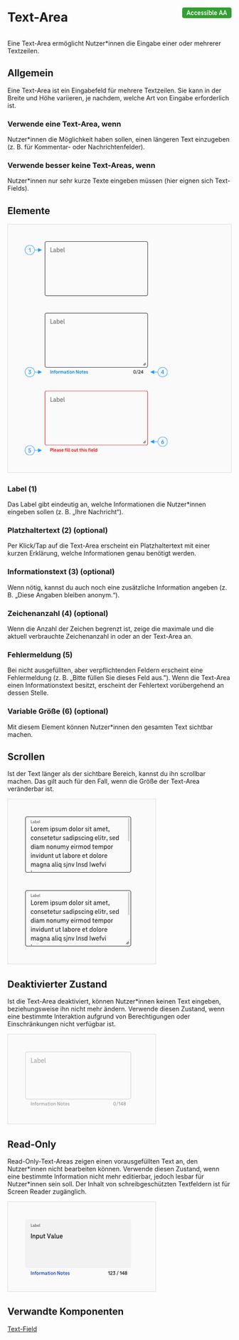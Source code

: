 <div style="display: inline-flex; align-items: center; justify-content: space-between; width: 100%;">
    <h1>Text-Area</h1>
    <img src="assets/aa.png" alt="Accessible AA" />
</div>

Eine Text-Area ermöglicht Nutzer\*innen die Eingabe einer oder mehrerer Textzeilen.

## Allgemein

Eine Text-Area ist ein Eingabefeld für mehrere Textzeilen. Sie kann in der Breite und Höhe variieren, je nachdem, welche Art von Eingabe erforderlich ist.

### Verwende eine Text-Area, wenn

Nutzer\*innen die Möglichkeit haben sollen, einen längeren Text einzugeben (z. B. für Kommentar- oder Nachrichtenfelder).

### Verwende besser keine Text-Areas, wenn

Nutzer\*innen nur sehr kurze Texte eingeben müssen (hier eignen sich Text-Fields).

## Elemente

![Image Name](./img/text_area_elements_poked.png)

### Label (1)

Das Label gibt eindeutig an, welche Informationen die Nutzer\*innen eingeben sollen (z. B. „Ihre Nachricht“).

### Platzhaltertext (2) (optional)

Per Klick/Tap auf die Text-Area erscheint ein Platzhaltertext mit einer kurzen Erklärung, welche Informationen genau benötigt werden.

### Informationstext (3) (optional)

Wenn nötig, kannst du auch noch eine zusätzliche Information angeben (z. B. „Diese Angaben bleiben anonym.“).

### Zeichenanzahl (4) (optional)

Wenn die Anzahl der Zeichen begrenzt ist, zeige die maximale und die aktuell verbrauchte Zeichenanzahl in oder an der Text-Area an.

### Fehlermeldung (5)

Bei nicht ausgefüllten, aber verpflichtenden Feldern erscheint eine Fehlermeldung (z. B. „Bitte füllen Sie dieses Feld aus."). Wenn die Text-Area einen Informationstext besitzt, erscheint der Fehlertext vorübergehend an dessen Stelle.

### Variable Größe (6) (optional)

Mit diesem Element können Nutzer\*innen den gesamten Text sichtbar machen.

## Scrollen

Ist der Text länger als der sichtbare Bereich, kannst du ihn scrollbar machen. Das gilt auch für den Fall, wenn die Größe der Text-Area veränderbar ist.

![Image Name](./img/text_area_scrolling.png)

## Deaktivierter Zustand

Ist die Text-Area deaktiviert, können Nutzer\*innen keinen Text eingeben, beziehungsweise ihn nicht mehr ändern. Verwende diesen Zustand, wenn eine bestimmte Interaktion aufgrund von Berechtigungen oder Einschränkungen nicht verfügbar ist.

![Image Name](./img/text_area_disabled.png)

## Read-Only

Read-Only-Text-Areas zeigen einen vorausgefüllten Text an, den Nutzer\*innen nicht bearbeiten können. Verwende diesen Zustand, wenn eine bestimmte Information nicht mehr editierbar, jedoch lesbar für Nutzer\*innen sein soll. Der Inhalt von schreibgeschützten Textfeldern ist für Screen Reader zugänglich.

![Image Name](./img/text-area-read-only.png)

## Verwandte Komponenten

<a href="?path=/usage/components-text-field--standard">Text-Field</a>
